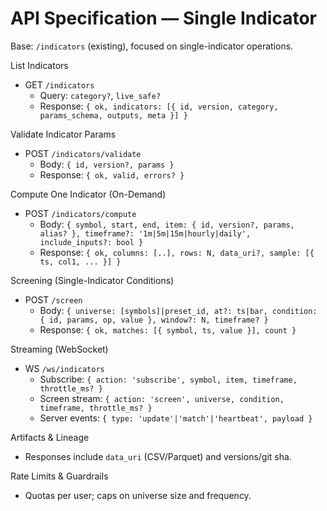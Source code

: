 # API Specification — Single Indicator

Base: `/indicators` (existing), focused on single-indicator operations.

List Indicators
- GET `/indicators`
  - Query: `category?`, `live_safe?`
  - Response: `{ ok, indicators: [{ id, version, category, params_schema, outputs, meta }] }`

Validate Indicator Params
- POST `/indicators/validate`
  - Body: `{ id, version?, params }`
  - Response: `{ ok, valid, errors? }`

Compute One Indicator (On-Demand)
- POST `/indicators/compute`
  - Body: `{ symbol, start, end, item: { id, version?, params, alias? }, timeframe?: '1m|5m|15m|hourly|daily', include_inputs?: bool }`
  - Response: `{ ok, columns: [..], rows: N, data_uri?, sample: [{ ts, col1, ... }] }`

Screening (Single-Indicator Conditions)
- POST `/screen`
  - Body: `{ universe: [symbols]|preset_id, at?: ts|bar, condition: { id, params, op, value }, window?: N, timeframe? }`
  - Response: `{ ok, matches: [{ symbol, ts, value }], count }`

Streaming (WebSocket)
- WS `/ws/indicators`
  - Subscribe: `{ action: 'subscribe', symbol, item, timeframe, throttle_ms? }`
  - Screen stream: `{ action: 'screen', universe, condition, timeframe, throttle_ms? }`
  - Server events: `{ type: 'update'|'match'|'heartbeat', payload }`

Artifacts & Lineage
- Responses include `data_uri` (CSV/Parquet) and versions/git sha.

Rate Limits & Guardrails
- Quotas per user; caps on universe size and frequency.
